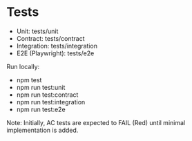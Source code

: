 # Tests

- Unit: tests/unit
- Contract: tests/contract
- Integration: tests/integration
- E2E (Playwright): tests/e2e

Run locally:
- npm test
- npm run test:unit
- npm run test:contract
- npm run test:integration
- npm run test:e2e

Note: Initially, AC tests are expected to FAIL (Red) until minimal implementation is added.